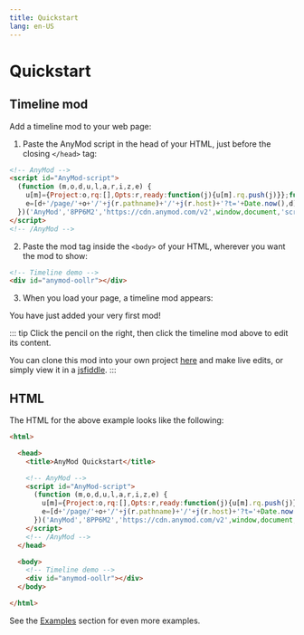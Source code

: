 ```yaml
---
title: Quickstart
lang: en-US
---
```


# Quickstart
<sandbox/>

## Timeline mod

Add a timeline mod to your web page:

1. Paste the AnyMod script in the head of your HTML, just before the closing `</head>` tag:

```html
<!-- AnyMod -->
<script id="AnyMod-script">
  (function (m,o,d,u,l,a,r,i,z,e) {
    u[m]={Project:o,rq:[],Opts:r,ready:function(j){u[m].rq.push(j)}};function j(s){return encodeURIComponent(btoa(s))};z=l.getElementById(m+'-'+a);r=u.location;
    e=[d+'/page/'+o+'/'+j(r.pathname)+'/'+j(r.host)+'?t='+Date.now(),d];e.map(function(w){i=l.createElement(a);i.defer=1;i.src=w;z.parentNode.insertBefore(i,z);});
  })('AnyMod','8PP6M2','https://cdn.anymod.com/v2',window,document,'script',{});
</script>
<!-- /AnyMod -->
```

2. Paste the mod tag inside the `<body>` of your HTML, wherever you want the mod to show:

```html
<!-- Timeline demo -->
<div id="anymod-oollr"></div>
```

3. When you load your page, a timeline mod appears:

<div class="mod-container">
  <!-- Timeline demo v2 [Sandbox] -->
  <mod :mod-key="'lmbrm'"/>
</div>

You have just added your very first mod!

::: tip
Click the pencil <sandbox-inline/> on the right, then click the timeline mod above to edit its content.

You can clone this mod into your own project [here](https://anymod.com/mod/oollr?v=20) and make live edits, or simply view it in a [jsfiddle](https://jsfiddle.net/component/pv1zuycw/).
:::

## HTML

The HTML for the above example looks like the following:

```html
<html>

  <head>
    <title>AnyMod Quickstart</title>

    <!-- AnyMod -->
    <script id="AnyMod-script">
      (function (m,o,d,u,l,a,r,i,z,e) {
        u[m]={Project:o,rq:[],Opts:r,ready:function(j){u[m].rq.push(j)}};function j(s){return encodeURIComponent(btoa(s))};z=l.getElementById(m+'-'+a);r=u.location;
        e=[d+'/page/'+o+'/'+j(r.pathname)+'/'+j(r.host)+'?t='+Date.now(),d];e.map(function(w){i=l.createElement(a);i.defer=1;i.src=w;z.parentNode.insertBefore(i,z);});
      })('AnyMod','8PP6M2','https://cdn.anymod.com/v2',window,document,'script',{});
    </script>
    <!-- /AnyMod -->
  </head>

  <body>
    <!-- Timeline demo -->
    <div id="anymod-oollr"></div>
  </body>

</html>
```

See the [Examples](/examples/) section for even more examples.